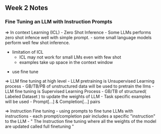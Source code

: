 ## Week 2 Notes

### Fine Tuning an LLM with Instruction Prompts

=> In context Learning (ICL) - Zero Shot Inference 
    - Some LLMs performs zero shot infence well with simple prompt.
    - some small language models perform well few shot inference.

  - limitation of ICL
    - ICL may not work for small LMs even with few shot
    - examples take up space in the context window
  * use fine tune
    
=> LLM fine tuning at high level
    - LLM pretraining is Unsupervised Learning process
        - GB/TB/PB of unstructured data will be used to pretrain the llms
    - LLM fine tuning is Supervised Learning Process
        - GB/TB of structured( Labeled Dataset ) to update the weights of LLM
        - Task specific examples will be used
          - Prompt[...] & Completion[...] pairs

=> Instruction Fine tuning
    - using prompts to fine tune LLMs with instructions
    - each prompt/completion pair includes a specific "instruction" to the LLM
    - " The Instruction fine tuning where all the weights of the model are updated called full finetuning "
      
